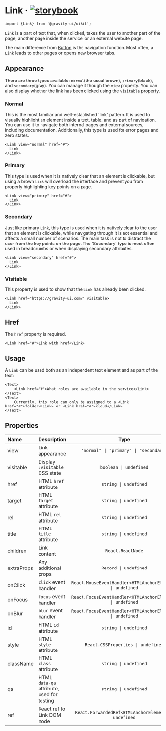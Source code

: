 <!--GITHUB_BLOCK-->

# Link &middot; [![storybook](https://img.shields.io/badge/Storybook-Link-3bc935)](https://preview.gravity-ui.com/uikit/?path=/docs/components-navigation-link--docs)

<!--/GITHUB_BLOCK-->

```tsx
import {Link} from '@gravity-ui/uikit';
```

`Link` is a part of text that, when clicked, takes the user to another part of the page, another page inside the service, or an external website page.

The main difference from [Button](../Button) is the navigation function. Most often, a `Link` leads to other pages or opens new browser tabs.

## Appearance

There are three types available: `normal`(the usual brown), `primary`(black), and `secondary`(gray). You can manage it though the `view` property. You can also display whether the link has been clicked using the `visitable` property.

### Normal

This is the most familiar and well-established 'link' pattern. It is used to visually highlight an element inside a text, table, and as part of navigation. You can use it to navigate both internal pages and external sources, including documentation. Additionally, this type is used for error pages and zero states.

<!--LANDING_BLOCK
<ExampleBlock
    code={`
<Link view="normal" href="#">Link</Link>
`}>
    <UIKit.Link view="normal" href="#">Link</UIKit.Link>
</ExampleBlock>
LANDING_BLOCK-->

<!--GITHUB_BLOCK-->

```tsx
<Link view="normal" href="#">
  Link
</Link>
```

<!--/GITHUB_BLOCK-->

### Primary

This type is used when it is natively clear that an element is clickable, but using a brown `Link` will overload the interface and prevent you from properly highlighting key points on a page.

<!--LANDING_BLOCK
<ExampleBlock
    code={`
<Link view="primary" href="#">Link</Link>
`}>
    <UIKit.Link view="primary" href="#">Link</UIKit.Link>
</ExampleBlock>
LANDING_BLOCK-->

<!--GITHUB_BLOCK-->

```tsx
<Link view="primary" href="#">
  Link
</Link>
```

<!--/GITHUB_BLOCK-->

### Secondary

Just like primary `Link`, this type is used when it is natively clear to the user that an element is clickable, while navigating through it is not essential and affects a small number of scenarios. The main task is not to distract the user from the key points on the page. The 'Secondary' type is most often used in breadcrumbs or when displaying secondary attributes.

<!--LANDING_BLOCK
<ExampleBlock
    code={`
<Link view="secondary" href="#">Link</Link>
`}>
    <UIKit.Link view="secondary" href="#">Link</UIKit.Link>
</ExampleBlock>
LANDING_BLOCK-->

<!--GITHUB_BLOCK-->

```tsx
<Link view="secondary" href="#">
  Link
</Link>
```

<!--/GITHUB_BLOCK-->

### Visitable

This property is used to show that the `Link` has already been clicked.

<!--LANDING_BLOCK
<ExampleBlock
    code={`
<Link href="https://gravity-ui.com/" visitable>Link</Link>
`}>
    <UIKit.Link href="https://gravity-ui.com/" visitable>Link</UIKit.Link>
</ExampleBlock>
LANDING_BLOCK-->

<!--GITHUB_BLOCK-->

```tsx
<Link href="https://gravity-ui.com/" visitable>
  Link
</Link>
```

<!--/GITHUB_BLOCK-->

## Href

The `href` property is required.

<!--LANDING_BLOCK
<ExampleBlock
    code={`
<Link href="#">Link with href</Link>
`}>
    <UIKit.Link href="#">Link with href</UIKit.Link>
</ExampleBlock>
LANDING_BLOCK-->

<!--GITHUB_BLOCK-->

```tsx
<Link href="#">Link with href</Link>
```

<!--/GITHUB_BLOCK-->

## Usage

A `Link` can be used both as an independent text element and as part of the text:

<!--LANDING_BLOCK
<ExampleBlock
    code={`
<Text>
    <Link href="#">what roles are active in the service</Link>
</Text>
<Text>
    Currently, this role can only be assigned to a <Link href="#">folder</Link> or <Link href="#">cloud</Link>
</Text>
`}>
    <UIKit.Text>
        <UIKit.Link href="#">what roles are active in the service</UIKit.Link>
    </UIKit.Text>
    <UIKit.Text>
        Currently, this role can only be assigned to a <UIKit.Link href="#">folder</UIKit.Link> or <UIKit.Link href="#">cloud</UIKit.Link>
    </UIKit.Text>
</ExampleBlock>
LANDING_BLOCK-->

<!--GITHUB_BLOCK-->

```tsx
<Text>
    <Link href="#">What roles are available in the service</Link>
</Text>
<Text>
    Currently, this role can only be assigned to a <Link href="#">folder</Link> or <Link href="#">cloud</Link>
</Text>
```

<!--/GITHUB_BLOCK-->

## Properties

| Name       | Description                                |                           Type                            |  Default   |
| :--------- | :----------------------------------------- | :-------------------------------------------------------: | :--------: |
| view       | Link appearance                            |          `"normal" \| "primary" \| "secondary"`           | `"normal"` |
| visitable  | Display `:visitable` CSS state             |                  `boolean \| undefined`                   |
| href       | HTML `href` attribute                      |                   `string \| undefined`                   |
| target     | HTML `target` attribute                    |                   `string \| undefined`                   |
| rel        | HTML `rel` attribute                       |                   `string \| undefined`                   |
| title      | HTML `title` attribute                     |                   `string \| undefined`                   |
| children   | Link content                               |                     `React.ReactNode`                     |
| extraProps | Any additional props                       |                   `Record \| undefined`                   |
| onClick    | `click` event handler                      | `React.MouseEventHandler<HTMLAnchorElement> \| undefined` |
| onFocus    | `focus` event handler                      | `React.FocusEventHandler<HTMLAnchorElement> \| undefined` |
| onBlur     | `blur` event handler                       | `React.FocusEventHandler<HTMLAnchorElement> \| undefined` |
| id         | HTML `id` attribute                        |                   `string \| undefined`                   |
| style      | HTML `style` attribute                     |            `React.CSSProperties \| undefined`             |
| className  | HTML `class` attribute                     |                   `string \| undefined`                   |
| qa         | HTML `data-qa` attribute, used for testing |                   `string \| undefined`                   |
| ref        | React ref to Link DOM node                 |   `React.ForwardedRef<HTMLAnchorElement> \| undefined`    |
